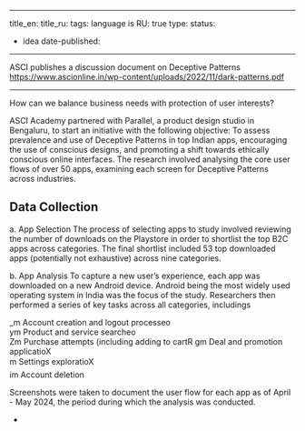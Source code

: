 
---
title_en: 
title_ru: 
tags: 
language is RU: true
type: 
status:
  - idea
date-published:
---

ASCI publishes a discussion document on Deceptive Patterns https://www.ascionline.in/wp-content/uploads/2022/11/dark-patterns.pdf

---

How can we balance business needs with protection of user interests?

ASCI Academy partnered with Parallel, a product design studio  in Bengaluru, to start an initiative with the following objective:
To assess prevalence and use of Deceptive Patterns  in top Indian apps, encouraging the use of conscious designs, and promoting a shift towards ethically conscious online interfaces.
The research involved analysing the core user flows of over 50 apps, examining each screen for Deceptive Patterns across industries.

## Data Collection
a. App Selection
The process of selecting apps to study involved reviewing the number of downloads on the Playstore in order to shortlist the top B2C apps across categories. The final shortlist included 53 top downloaded apps (potentially not exhaustive) across nine categories.

b. App Analysis
To capture a new user’s experience, each app was downloaded on a new Android device. Android being the most widely used operating system in India was the focus of the study. Researchers then performed a series of key tasks across all categories, includings

_m Account creation and logout processeo  
ym Product and service searcheo  
Zm Purchase attempts (including adding to cartR gm Deal and promotion applicatioX  
m Settings exploratioX  
im Account deletion

Screenshots were taken to document the user flow for each app as of April - May 2024, the period during which the analysis was conducted.

+